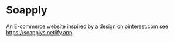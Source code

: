 # Soapply
An E-commerce website inspired by a design on pinterest.com see https://soapplys.netlify.app
